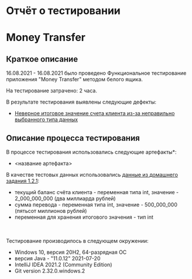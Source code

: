 # Отчёт о тестировании 
# Money Transfer

## Краткое описание

16.08.2021 - 16.08.2021 было проведено Функциональное тестирование приложения "Money Transfer" методом белого ящика.

На тестирование затрачено: 2 часа.

В результате тестирования выявлены следующие дефекты:
* [Неверное итоговое значение счета клиента из-за неправильно выбранного типа данных](https://github.com/ValentinFS/java-1.2.1/issues/1)

## Описание процесса тестирования

В процессе тестирования использовались следующие артефакты*:
* <название артефакта>


В качестве тестовых данных использовались [данные из домашнего задания 1.2.1](https://github.com/netology-code/javaqa-homeworks/tree/master/programming):

* текущий баланс счёта клиента - переменная типа int, значение - 2_000_000_000 (два миллиарда рублей)
* сумма перевода - переменная типа int, значение - 500_000_000 (пятьсот миллионов рублей)
* переменная для хранения итогового значения - тип int

\
\
Тестирование производилось в следующем окружении:
* Windows 10, версия 20H2, 64-разрядная ОС
* версия Java - "11.0.12" 2021-07-20 
* IntelliJ IDEA 2021.2 (Community Edition)
* Git version 2.32.0.windows.2